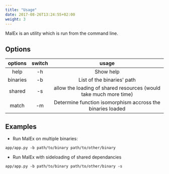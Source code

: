 ```yaml
---
title: "Usage"
date: 2017-08-26T13:24:55+02:00
weight: 3
---
```



MalEx is an utility which is run from the command line.

## Options

| options | switch | usage |
| :---: | :---: | :---: |
| help | -h | Show help |
| binaries | -b | List of the binaries' path |
| shared  | -s | allow the loading of shared resources (would take much more time) |
| match | -m | Determine function isomorphism accross the binaries loaded |

## Examples

* Run MalEx on multiple binaries:

```
app/app.py -b path/to/binary path/to/other/binary
```

* Run MalEx with sideloading of shared dependancies

```
app/app.py -b path/to/binary path/to/other/binary -s
```
